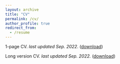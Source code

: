 ```yaml
---
layout: archive
title: "CV"
permalink: /cv/
author_profile: true
redirect_from:
  - /resume
---
```


1-page CV. _last updated Sep. 2022._ ([download](raghav_cv_short.pdf))

Long version CV. _last updated Sep. 2022._ ([download](raghav_cv_long.pdf))

